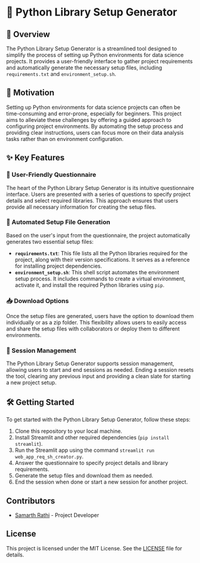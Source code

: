 # 🐍 Python Library Setup Generator

## 🚀 Overview

The Python Library Setup Generator is a streamlined tool designed to simplify the process of setting up Python environments for data science projects. It provides a user-friendly interface to gather project requirements and automatically generate the necessary setup files, including `requirements.txt` and `environment_setup.sh`.

## 🎯 Motivation

Setting up Python environments for data science projects can often be time-consuming and error-prone, especially for beginners. This project aims to alleviate these challenges by offering a guided approach to configuring project environments. By automating the setup process and providing clear instructions, users can focus more on their data analysis tasks rather than on environment configuration.

## ✨ Key Features

### 📝 User-Friendly Questionnaire

The heart of the Python Library Setup Generator is its intuitive questionnaire interface. Users are presented with a series of questions to specify project details and select required libraries. This approach ensures that users provide all necessary information for creating the setup files.

### 🤖 Automated Setup File Generation

Based on the user's input from the questionnaire, the project automatically generates two essential setup files:

- **`requirements.txt`**: This file lists all the Python libraries required for the project, along with their version specifications. It serves as a reference for installing project dependencies.
- **`environment_setup.sh`**: This shell script automates the environment setup process. It includes commands to create a virtual environment, activate it, and install the required Python libraries using `pip`.

### 📥 Download Options

Once the setup files are generated, users have the option to download them individually or as a zip folder. This flexibility allows users to easily access and share the setup files with collaborators or deploy them to different environments.

### 🔄 Session Management

The Python Library Setup Generator supports session management, allowing users to start and end sessions as needed. Ending a session resets the tool, clearing any previous input and providing a clean slate for starting a new project setup.

## 🛠️ Getting Started

To get started with the Python Library Setup Generator, follow these steps:

1. Clone this repository to your local machine.
2. Install Streamlit and other required dependencies (`pip install streamlit`).
3. Run the Streamlit app using the command `streamlit run web_app_req_sh_creator.py`.
4. Answer the questionnaire to specify project details and library requirements.
5. Generate the setup files and download them as needed.
6. End the session when done or start a new session for another project.
## Contributors

- [Samarth Rathi](https://github.com/samarthRathi) - Project Developer

## License

This project is licensed under the MIT License. See the [LICENSE](LICENSE) file for details.
